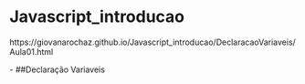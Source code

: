 # Javascript_introducao

<p>https://giovanarochaz.github.io/Javascript_introducao/DeclaracaoVariaveis/Aula01.html</p> - ##Declaração Variaveis
